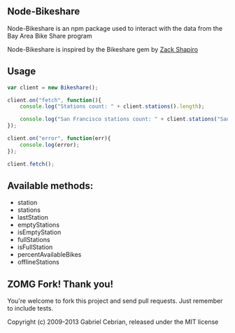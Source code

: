 ## Node-Bikeshare

Node-Bikeshare is an npm package used to interact with the data from the Bay Area Bike Share program

Node-Bikeshare is inspired by the Bikeshare gem by [Zack Shapiro](https://github.com/zackshapiro/bikeshare)

## Usage

```javascript
var client = new Bikeshare();

client.on("fetch", function(){
    console.log("Stations count: " + client.stations().length);

    console.log("San Francisco stations count: " + client.stations("San Francisco").length );
});

client.on("error", function(err){
	console.log(error);
});

client.fetch();

```

## Available methods:

- station
- stations
- lastStation
- emptyStations
- isEmptyStation
- fullStations
- isFullStation
- percentAvailableBikes
- offlineStations

## ZOMG Fork! Thank you!

You're welcome to fork this project and send pull requests. Just remember to include tests.

Copyright (c) 2009-2013 Gabriel Cebrian, released under the MIT license